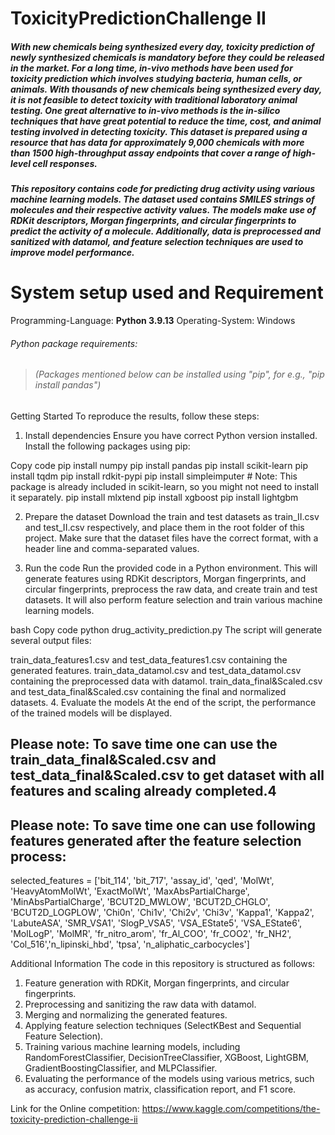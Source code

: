 # ToxicityPredictionChallenge II

##### With new chemicals being synthesized every day, toxicity prediction of newly synthesized chemicals is mandatory before they could be released in the market. For a long time, *in-vivo* methods have been used for toxicity prediction which involves studying bacteria, human cells, or animals. With thousands of new chemicals being synthesized every day, it is not feasible to detect toxicity with traditional laboratory animal testing. One great alternative to *in-vivo* methods is the *in-silico* techniques that have great potential to reduce the time, cost, and animal testing involved in detecting toxicity. This dataset is prepared using a resource that has data for approximately 9,000 chemicals with more than 1500 high-throughput assay endpoints that cover a range of high-level cell responses.

##### This repository contains code for predicting drug activity using various machine learning models. The dataset used contains SMILES strings of molecules and their respective activity values. The models make use of RDKit descriptors, Morgan fingerprints, and circular fingerprints to predict the activity of a molecule. Additionally, data is preprocessed and sanitized with datamol, and feature selection techniques are used to improve model performance.


# System setup used and Requirement
Programming-Language: **Python 3.9.13** 
Operating-System: Windows 
	
###### Python package requirements:
> ###### (Packages mentioned below can be installed using "pip", for e.g., "pip install pandas")


Getting Started
To reproduce the results, follow these steps:

1. Install dependencies
Ensure you have correct Python version installed. Install the following packages using pip:

Copy code
pip install numpy
pip install pandas
pip install scikit-learn
pip install tqdm
pip install rdkit-pypi
pip install simpleimputer  # Note: This package is already included in scikit-learn, so you might not need to install it separately.
pip install mlxtend
pip install xgboost
pip install lightgbm


2. Prepare the dataset
Download the train and test datasets as train_II.csv and test_II.csv respectively, and place them in the root folder of this project.
Make sure that the dataset files have the correct format, with a header line and comma-separated values. 


3. Run the code
Run the provided code in a Python environment. This will generate features using RDKit descriptors, Morgan fingerprints, and circular fingerprints, preprocess the raw data, and create train and test datasets. It will also perform feature selection and train various machine learning models.

bash
Copy code
python drug_activity_prediction.py
The script will generate several output files:

train_data_features1.csv and test_data_features1.csv containing the generated features.
train_data_datamol.csv and test_data_datamol.csv containing the preprocessed data with datamol.
train_data_final&Scaled.csv and test_data_final&Scaled.csv containing the final and normalized datasets.
4. Evaluate the models
At the end of the script, the performance of the trained models will be displayed.

## Please note: To save time one can use the train_data_final&Scaled.csv and test_data_final&Scaled.csv to get dataset with all features and scaling already completed.4

## Please note: To save time one can use following features generated after the feature selection process: 

selected_features = ['bit_114',
 'bit_717',
 'assay_id',
 'qed',
 'MolWt',
 'HeavyAtomMolWt',
 'ExactMolWt',
 'MaxAbsPartialCharge',
 'MinAbsPartialCharge',
 'BCUT2D_MWLOW',
 'BCUT2D_CHGLO',
 'BCUT2D_LOGPLOW',
 'Chi0n',
 'Chi1v',
 'Chi2v',
 'Chi3v',
 'Kappa1',
 'Kappa2',
 'LabuteASA',
 'SMR_VSA1',
 'SlogP_VSA5',
 'VSA_EState5',
 'VSA_EState6',
 'MolLogP',
 'MolMR',
 'fr_nitro_arom',
 'fr_Al_COO',
 'fr_COO2',
 'fr_NH2',
 'Col_516','n_lipinski_hbd', 'tpsa', 'n_aliphatic_carbocycles']
 

Additional Information
The code in this repository is structured as follows:

1. Feature generation with RDKit, Morgan fingerprints, and circular fingerprints.
2. Preprocessing and sanitizing the raw data with datamol.
3. Merging and normalizing the generated features.
4. Applying feature selection techniques (SelectKBest and Sequential Feature Selection).
5. Training various machine learning models, including RandomForestClassifier, DecisionTreeClassifier, XGBoost, LightGBM, GradientBoostingClassifier, and MLPClassifier.
6. Evaluating the performance of the models using various metrics, such as accuracy, confusion matrix, classification report, and F1 score.   

Link for the Online competition:
https://www.kaggle.com/competitions/the-toxicity-prediction-challenge-ii
